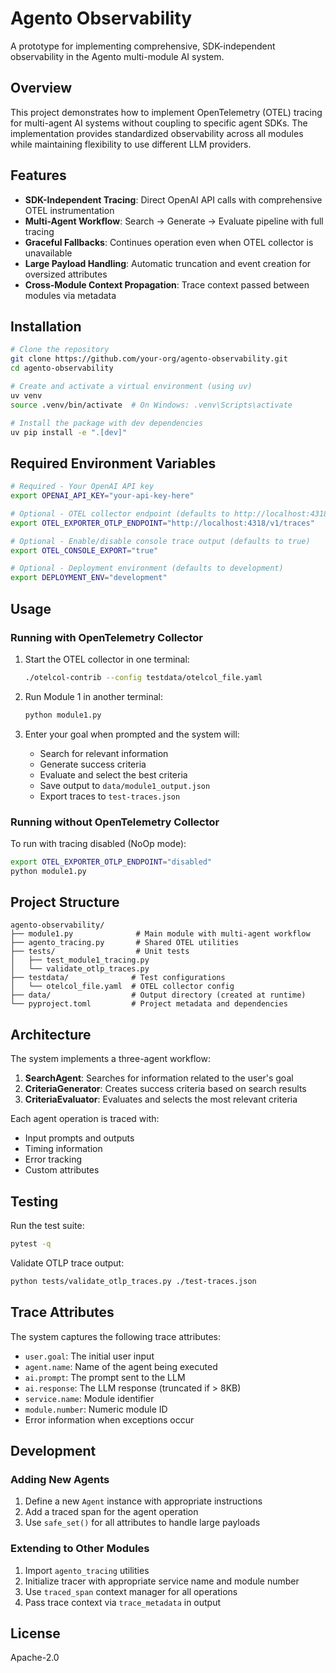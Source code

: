 # Agento Observability

A prototype for implementing comprehensive, SDK-independent observability in the Agento multi-module AI system.

## Overview

This project demonstrates how to implement OpenTelemetry (OTEL) tracing for multi-agent AI systems without coupling to specific agent SDKs. The implementation provides standardized observability across all modules while maintaining flexibility to use different LLM providers.

## Features

- **SDK-Independent Tracing**: Direct OpenAI API calls with comprehensive OTEL instrumentation
- **Multi-Agent Workflow**: Search → Generate → Evaluate pipeline with full tracing
- **Graceful Fallbacks**: Continues operation even when OTEL collector is unavailable
- **Large Payload Handling**: Automatic truncation and event creation for oversized attributes
- **Cross-Module Context Propagation**: Trace context passed between modules via metadata

## Installation

```bash
# Clone the repository
git clone https://github.com/your-org/agento-observability.git
cd agento-observability

# Create and activate a virtual environment (using uv)
uv venv
source .venv/bin/activate  # On Windows: .venv\Scripts\activate

# Install the package with dev dependencies
uv pip install -e ".[dev]"
```

## Required Environment Variables

```bash
# Required - Your OpenAI API key
export OPENAI_API_KEY="your-api-key-here"

# Optional - OTEL collector endpoint (defaults to http://localhost:4318/v1/traces)
export OTEL_EXPORTER_OTLP_ENDPOINT="http://localhost:4318/v1/traces"

# Optional - Enable/disable console trace output (defaults to true)
export OTEL_CONSOLE_EXPORT="true"

# Optional - Deployment environment (defaults to development)
export DEPLOYMENT_ENV="development"
```

## Usage

### Running with OpenTelemetry Collector

1. Start the OTEL collector in one terminal:
   ```bash
   ./otelcol-contrib --config testdata/otelcol_file.yaml
   ```

2. Run Module 1 in another terminal:
   ```bash
   python module1.py
   ```

3. Enter your goal when prompted and the system will:
   - Search for relevant information
   - Generate success criteria
   - Evaluate and select the best criteria
   - Save output to `data/module1_output.json`
   - Export traces to `test-traces.json`

### Running without OpenTelemetry Collector

To run with tracing disabled (NoOp mode):
```bash
export OTEL_EXPORTER_OTLP_ENDPOINT="disabled"
python module1.py
```

## Project Structure

```
agento-observability/
├── module1.py              # Main module with multi-agent workflow
├── agento_tracing.py       # Shared OTEL utilities
├── tests/                  # Unit tests
│   ├── test_module1_tracing.py
│   └── validate_otlp_traces.py
├── testdata/              # Test configurations
│   └── otelcol_file.yaml  # OTEL collector config
├── data/                  # Output directory (created at runtime)
└── pyproject.toml         # Project metadata and dependencies
```

## Architecture

The system implements a three-agent workflow:

1. **SearchAgent**: Searches for information related to the user's goal
2. **CriteriaGenerator**: Creates success criteria based on search results
3. **CriteriaEvaluator**: Evaluates and selects the most relevant criteria

Each agent operation is traced with:
- Input prompts and outputs
- Timing information
- Error tracking
- Custom attributes

## Testing

Run the test suite:
```bash
pytest -q
```

Validate OTLP trace output:
```bash
python tests/validate_otlp_traces.py ./test-traces.json
```

## Trace Attributes

The system captures the following trace attributes:

- `user.goal`: The initial user input
- `agent.name`: Name of the agent being executed
- `ai.prompt`: The prompt sent to the LLM
- `ai.response`: The LLM response (truncated if > 8KB)
- `service.name`: Module identifier
- `module.number`: Numeric module ID
- Error information when exceptions occur

## Development

### Adding New Agents

1. Define a new `Agent` instance with appropriate instructions
2. Add a traced span for the agent operation
3. Use `safe_set()` for all attributes to handle large payloads

### Extending to Other Modules

1. Import `agento_tracing` utilities
2. Initialize tracer with appropriate service name and module number
3. Use `traced_span` context manager for all operations
4. Pass trace context via `trace_metadata` in output

## License

Apache-2.0